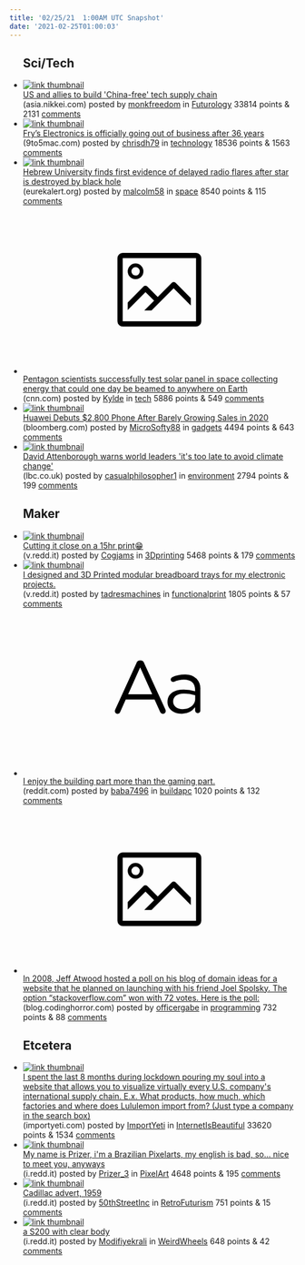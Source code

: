 ```yaml
---
title: '02/25/21  1:00AM UTC Snapshot'
date: '2021-02-25T01:00:03'
---
```

<ul>
<h2>Sci/Tech</h2>

<li><a href='https://asia.nikkei.com/Politics/International-relations/US-and-allies-to-build-China-free-tech-supply-chain'><img src='https://b.thumbs.redditmedia.com/7VYS90uTz0mwVbvtnEMMFl46QaSOKZi328eriHt2sYA.jpg' alt='link thumbnail'></a><div><div class='linkTitle'><a href='https://asia.nikkei.com/Politics/International-relations/US-and-allies-to-build-China-free-tech-supply-chain'>US and allies to build 'China-free' tech supply chain</a></div>(asia.nikkei.com) posted by <a href='https://www.reddit.com/user/monkfreedom'>monkfreedom</a> in <a href='https://www.reddit.com/r/Futurology'>Futurology</a> 33814 points & 2131 <a href='https://www.reddit.com/r/Futurology/comments/lrcrfh/us_and_allies_to_build_chinafree_tech_supply_chain/'>comments</a></div></li>

<li><a href='https://9to5mac.com/2021/02/24/frys-electronics-out-of-business/'><img src='https://b.thumbs.redditmedia.com/bNvPi-5a8T1cEoj1xUoJGdq_0DEkCgK8Jn74nn1yzig.jpg' alt='link thumbnail'></a><div><div class='linkTitle'><a href='https://9to5mac.com/2021/02/24/frys-electronics-out-of-business/'>Fry’s Electronics is officially going out of business after 36 years</a></div>(9to5mac.com) posted by <a href='https://www.reddit.com/user/chrisdh79'>chrisdh79</a> in <a href='https://www.reddit.com/r/technology'>technology</a> 18536 points & 1563 <a href='https://www.reddit.com/r/technology/comments/lre7zk/frys_electronics_is_officially_going_out_of/'>comments</a></div></li>

<li><a href='https://www.eurekalert.org/pub_releases/2021-02/thuo-eph022321.php'><img src='https://b.thumbs.redditmedia.com/VlTt3gBs5I_TQ9U4NGG4HfHRkfLjRorxnR6huHObbNI.jpg' alt='link thumbnail'></a><div><div class='linkTitle'><a href='https://www.eurekalert.org/pub_releases/2021-02/thuo-eph022321.php'>Hebrew University finds first evidence of delayed radio flares after star is destroyed by black hole</a></div>(eurekalert.org) posted by <a href='https://www.reddit.com/user/malcolm58'>malcolm58</a> in <a href='https://www.reddit.com/r/space'>space</a> 8540 points & 115 <a href='https://www.reddit.com/r/space/comments/lra5md/hebrew_university_finds_first_evidence_of_delayed/'>comments</a></div></li>

<li><a href='https://www.cnn.com/2021/02/23/americas/space-solar-energy-pentagon-science-scn-intl/index.html'><svg version='1.1' viewBox='-34 -14 104 64' preserveAspectRatio='xMidYMid meet' xmlns='http://www.w3.org/2000/svg' xmlns:xlink='http://www.w3.org/1999/xlink'>
    <title>link thumbnail</title>
    <path d='M32,4H4A2,2,0,0,0,2,6V30a2,2,0,0,0,2,2H32a2,2,0,0,0,2-2V6A2,2,0,0,0,32,4ZM4,30V6H32V30Z'></path>
    <path d='M8.92,14a3,3,0,1,0-3-3A3,3,0,0,0,8.92,14Zm0-4.6A1.6,1.6,0,1,1,7.33,11,1.6,1.6,0,0,1,8.92,9.41Z'></path>
    <path d='M22.78,15.37l-5.4,5.4-4-4a1,1,0,0,0-1.41,0L5.92,22.9v2.83l6.79-6.79L16,22.18l-3.75,3.75H15l8.45-8.45L30,24V21.18l-5.81-5.81A1,1,0,0,0,22.78,15.37Z'></path>
    </svg></a><div><div class='linkTitle'><a href='https://www.cnn.com/2021/02/23/americas/space-solar-energy-pentagon-science-scn-intl/index.html'>Pentagon scientists successfully test solar panel in space collecting energy that could one day be beamed to anywhere on Earth</a></div>(cnn.com) posted by <a href='https://www.reddit.com/user/Kylde'>Kylde</a> in <a href='https://www.reddit.com/r/tech'>tech</a> 5886 points & 549 <a href='https://www.reddit.com/r/tech/comments/lracdq/pentagon_scientists_successfully_test_solar_panel/'>comments</a></div></li>

<li><a href='https://www.bloomberg.com/news/articles/2021-02-22/huawei-unveils-new-foldable-phone-despite-a-growing-chip-deficit?srnd=technology-vp'><img src='https://b.thumbs.redditmedia.com/emU904RxWZvhMFJsLJwSQoXGiTp2qWkQkC87wnLxedM.jpg' alt='link thumbnail'></a><div><div class='linkTitle'><a href='https://www.bloomberg.com/news/articles/2021-02-22/huawei-unveils-new-foldable-phone-despite-a-growing-chip-deficit?srnd=technology-vp'>Huawei Debuts $2,800 Phone After Barely Growing Sales in 2020</a></div>(bloomberg.com) posted by <a href='https://www.reddit.com/user/MicroSofty88'>MicroSofty88</a> in <a href='https://www.reddit.com/r/gadgets'>gadgets</a> 4494 points & 643 <a href='https://www.reddit.com/r/gadgets/comments/lreh45/huawei_debuts_2800_phone_after_barely_growing/'>comments</a></div></li>

<li><a href='https://www.lbc.co.uk/news/david-attenborough-warns-world-leaders-its-too-late-to-avoid-climate-change/'><img src='https://b.thumbs.redditmedia.com/8a-U-vT9ITxZVXNZc-hDQcMIviK_U-Z7EbUpOOBNVRA.jpg' alt='link thumbnail'></a><div><div class='linkTitle'><a href='https://www.lbc.co.uk/news/david-attenborough-warns-world-leaders-its-too-late-to-avoid-climate-change/'>David Attenborough warns world leaders 'it's too late to avoid climate change'</a></div>(lbc.co.uk) posted by <a href='https://www.reddit.com/user/casualphilosopher1'>casualphilosopher1</a> in <a href='https://www.reddit.com/r/environment'>environment</a> 2794 points & 199 <a href='https://www.reddit.com/r/environment/comments/lr7o8k/david_attenborough_warns_world_leaders_its_too/'>comments</a></div></li>

<h2>Maker</h2>

<li><a href='https://v.redd.it/74snaoojmej61'><img src='https://b.thumbs.redditmedia.com/730ak0NvpjplnXBmfusaV2uzzv-IzlqzF-M1MMlCI2c.jpg' alt='link thumbnail'></a><div><div class='linkTitle'><a href='https://v.redd.it/74snaoojmej61'>Cutting it close on a 15hr print😁</a></div>(v.redd.it) posted by <a href='https://www.reddit.com/user/Cogjams'>Cogjams</a> in <a href='https://www.reddit.com/r/3Dprinting'>3Dprinting</a> 5468 points & 179 <a href='https://www.reddit.com/r/3Dprinting/comments/lr9txz/cutting_it_close_on_a_15hr_print/'>comments</a></div></li>

<li><a href='https://v.redd.it/2ruf3jt9zcj61'><img src='https://b.thumbs.redditmedia.com/EkZ0cdp0DTNwQ9FahRrdhdHW-zYrchqXj_h4sn58PEg.jpg' alt='link thumbnail'></a><div><div class='linkTitle'><a href='https://v.redd.it/2ruf3jt9zcj61'>I designed and 3D Printed modular breadboard trays for my electronic projects.</a></div>(v.redd.it) posted by <a href='https://www.reddit.com/user/tadresmachines'>tadresmachines</a> in <a href='https://www.reddit.com/r/functionalprint'>functionalprint</a> 1805 points & 57 <a href='https://www.reddit.com/r/functionalprint/comments/lr4euc/i_designed_and_3d_printed_modular_breadboard/'>comments</a></div></li>

<li><a href='https://www.reddit.com/r/buildapc/comments/lrlg9i/i_enjoy_the_building_part_more_than_the_gaming/'><svg version='1.1' viewBox='-34 -12 104 64' preserveAspectRatio='xMidYMid slice' xmlns='http://www.w3.org/2000/svg' xmlns:xlink='http://www.w3.org/1999/xlink'>
    <title>text link thumbnail</title>
    <path d='M12.19,8.84a1.45,1.45,0,0,0-1.4-1h-.12a1.46,1.46,0,0,0-1.42,1L1.14,26.56a1.29,1.29,0,0,0-.14.59,1,1,0,0,0,1,1,1.12,1.12,0,0,0,1.08-.77l2.08-4.65h11l2.08,4.59a1.24,1.24,0,0,0,1.12.83,1.08,1.08,0,0,0,1.08-1.08,1.64,1.64,0,0,0-.14-.57ZM6.08,20.71l4.59-10.22,4.6,10.22Z'>
    </path>
    <path d='M32.24,14.78A6.35,6.35,0,0,0,27.6,13.2a11.36,11.36,0,0,0-4.7,1,1,1,0,0,0-.58.89,1,1,0,0,0,.94.92,1.23,1.23,0,0,0,.39-.08,8.87,8.87,0,0,1,3.72-.81c2.7,0,4.28,1.33,4.28,3.92v.5a15.29,15.29,0,0,0-4.42-.61c-3.64,0-6.14,1.61-6.14,4.64v.05c0,2.95,2.7,4.48,5.37,4.48a6.29,6.29,0,0,0,5.19-2.48V26.9a1,1,0,0,0,1,1,1,1,0,0,0,1-1.06V19A5.71,5.71,0,0,0,32.24,14.78Zm-.56,7.7c0,2.28-2.17,3.89-4.81,3.89-1.94,0-3.61-1.06-3.61-2.86v-.06c0-1.8,1.5-3,4.2-3a15.2,15.2,0,0,1,4.22.61Z'>
    </path>
    </svg></a><div><div class='linkTitle'><a href='https://www.reddit.com/r/buildapc/comments/lrlg9i/i_enjoy_the_building_part_more_than_the_gaming/'>I enjoy the building part more than the gaming part.</a></div>(reddit.com) posted by <a href='https://www.reddit.com/user/baba7496'>baba7496</a> in <a href='https://www.reddit.com/r/buildapc'>buildapc</a> 1020 points & 132 <a href='https://www.reddit.com/r/buildapc/comments/lrlg9i/i_enjoy_the_building_part_more_than_the_gaming/'>comments</a></div></li>

<li><a href='https://blog.codinghorror.com/help-name-our-website/'><svg version='1.1' viewBox='-34 -14 104 64' preserveAspectRatio='xMidYMid meet' xmlns='http://www.w3.org/2000/svg' xmlns:xlink='http://www.w3.org/1999/xlink'>
    <title>link thumbnail</title>
    <path d='M32,4H4A2,2,0,0,0,2,6V30a2,2,0,0,0,2,2H32a2,2,0,0,0,2-2V6A2,2,0,0,0,32,4ZM4,30V6H32V30Z'></path>
    <path d='M8.92,14a3,3,0,1,0-3-3A3,3,0,0,0,8.92,14Zm0-4.6A1.6,1.6,0,1,1,7.33,11,1.6,1.6,0,0,1,8.92,9.41Z'></path>
    <path d='M22.78,15.37l-5.4,5.4-4-4a1,1,0,0,0-1.41,0L5.92,22.9v2.83l6.79-6.79L16,22.18l-3.75,3.75H15l8.45-8.45L30,24V21.18l-5.81-5.81A1,1,0,0,0,22.78,15.37Z'></path>
    </svg></a><div><div class='linkTitle'><a href='https://blog.codinghorror.com/help-name-our-website/'>In 2008, Jeff Atwood hosted a poll on his blog of domain ideas for a website that he planned on launching with his friend Joel Spolsky. The option “stackoverflow.com” won with 72 votes. Here is the poll:</a></div>(blog.codinghorror.com) posted by <a href='https://www.reddit.com/user/officergabe'>officergabe</a> in <a href='https://www.reddit.com/r/programming'>programming</a> 732 points & 88 <a href='https://www.reddit.com/r/programming/comments/lrfi9f/in_2008_jeff_atwood_hosted_a_poll_on_his_blog_of/'>comments</a></div></li>

<h2>Etcetera</h2>

<li><a href='https://www.importyeti.com'><img src='https://b.thumbs.redditmedia.com/z_MpHGm_MWYOZiuqeHK6tlnkf3WTxaYCYzlJRmd9E8Q.jpg' alt='link thumbnail'></a><div><div class='linkTitle'><a href='https://www.importyeti.com'>I spent the last 8 months during lockdown pouring my soul into a website that allows you to visualize virtually every U.S. company's international supply chain. E.x. What products, how much, which factories and where does Lululemon import from? (Just type a company in the search box)</a></div>(importyeti.com) posted by <a href='https://www.reddit.com/user/ImportYeti'>ImportYeti</a> in <a href='https://www.reddit.com/r/InternetIsBeautiful'>InternetIsBeautiful</a> 33620 points & 1534 <a href='https://www.reddit.com/r/InternetIsBeautiful/comments/lrf2kv/i_spent_the_last_8_months_during_lockdown_pouring/'>comments</a></div></li>

<li><a href='https://i.redd.it/a3p6k1kgvej61.jpg'><img src='https://b.thumbs.redditmedia.com/6guYGsmarRxOH6UZF1QzokEoknoHXS_aOYblNTqmdZM.jpg' alt='link thumbnail'></a><div><div class='linkTitle'><a href='https://i.redd.it/a3p6k1kgvej61.jpg'>My name is Prizer, i'm a Brazilian Pixelarts, my english is bad, so... nice to meet you, anyways</a></div>(i.redd.it) posted by <a href='https://www.reddit.com/user/Prizer_3'>Prizer_3</a> in <a href='https://www.reddit.com/r/PixelArt'>PixelArt</a> 4648 points & 195 <a href='https://www.reddit.com/r/PixelArt/comments/lrao5l/my_name_is_prizer_im_a_brazilian_pixelarts_my/'>comments</a></div></li>

<li><a href='https://i.redd.it/ou344rlnegj61.jpg'><img src='https://b.thumbs.redditmedia.com/AmrgBPJTGGWr4T4LX4OKPTONmn8_LeLEKVVItAm4aIQ.jpg' alt='link thumbnail'></a><div><div class='linkTitle'><a href='https://i.redd.it/ou344rlnegj61.jpg'>Cadillac advert, 1959</a></div>(i.redd.it) posted by <a href='https://www.reddit.com/user/50thStreetInc'>50thStreetInc</a> in <a href='https://www.reddit.com/r/RetroFuturism'>RetroFuturism</a> 751 points & 15 <a href='https://www.reddit.com/r/RetroFuturism/comments/lrh42v/cadillac_advert_1959/'>comments</a></div></li>

<li><a href='https://i.redd.it/pqi9230hhhj61.jpg'><img src='https://b.thumbs.redditmedia.com/ivMoXnrMfamd0eqjHA2Jhuwm8okiYZGL0dOkqCZv4UI.jpg' alt='link thumbnail'></a><div><div class='linkTitle'><a href='https://i.redd.it/pqi9230hhhj61.jpg'>a S200 with clear body</a></div>(i.redd.it) posted by <a href='https://www.reddit.com/user/Modifiyekrali'>Modifiyekrali</a> in <a href='https://www.reddit.com/r/WeirdWheels'>WeirdWheels</a> 648 points & 42 <a href='https://www.reddit.com/r/WeirdWheels/comments/lrmdo1/a_s200_with_clear_body/'>comments</a></div></li>

</ul>
